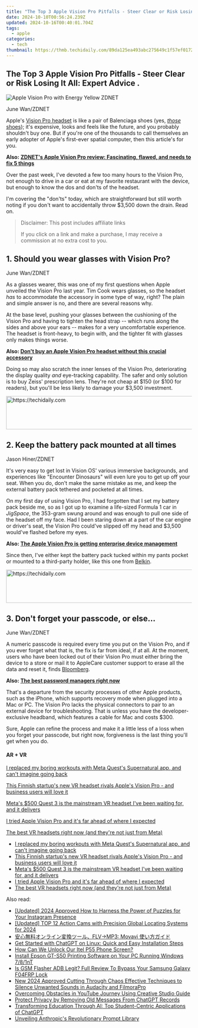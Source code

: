 ```yaml
---
title: "The Top 3 Apple Vision Pro Pitfalls - Steer Clear or Risk Losing It All: Expert Advice From ZDNet."
date: 2024-10-10T00:56:24.239Z
updated: 2024-10-16T00:40:01.704Z
tags:
  - apple
categories:
  - tech
thumbnail: https://thmb.techidaily.com/89da125ea493abc275649c1f57ef017273ab0d0d83c11a51da5e1af69c65adca.png
---
```


## The Top 3 Apple Vision Pro Pitfalls - Steer Clear or Risk Losing It All: Expert Advice .

![Apple Vision Pro with Energy Yellow ZDNET](https://www.zdnet.com/a/img/resize/7872774fbf23bfe7f9e1302b2740abcef8cb212b/2024/02/06/f7cf664a-6444-41ec-8e04-addf23715960/dsc01220-2.jpg?auto=webp&width=1280)

June Wan/ZDNET

Apple's [Vision Pro headset](https://apple.sjv.io/c/159047/435031/7613?&sharedid=zdnet&partnerpropertyid=1980086&u=https%3A%2F%2Fwww.apple.com%2Fshop%2Fbuy-vision%2Fapple-vision-pro&subId1=zd-%5F%5FCOM%5FCLICK%5FID%5F%5F-dtp) is like a pair of Balenciaga shoes (yes, [_those_ shoes](https://www.balenciaga.com/en-us/speed-recycled-knit-sneaker-black-white-809018323.html?)); it's expensive, looks and feels like the future, and you probably shouldn't buy one. But if you're one of the thousands to call themselves an early adopter of Apple's first-ever spatial computer, then this article's for you. 

**Also:** [**ZDNET's Apple Vision Pro review: Fascinating, flawed, and needs to fix 5 things**](https://www.zdnet.com/article/apple-vision-pro-review/)

Over the past week, I've devoted a few too many hours to the Vision Pro, not enough to drive in a car or eat at my favorite restaurant with the device, but enough to know the dos and don'ts of the headset. 

I'm covering the "don'ts" today, which are straightforward but still worth noting if you don't want to accidentally throw $3,500 down the drain. Read on.

>  Disclaimer: This post includes affiliate links
>
>  If you click on a link and make a purchase, I may receive a commission at no extra cost to you.
>

## 1\. Should you wear glasses with Vision Pro?

June Wan/ZDNET

As a glasses wearer, this was one of my first questions when Apple unveiled the Vision Pro last year. Tim Cook wears glasses, so the headset _has_ to accommodate the accessory in some type of way, right? The plain and simple answer is no, and there are several reasons why.

At the base level, pushing your glasses between the cushioning of the Vision Pro and having to tighten the head strap -- which runs along the sides and above your ears -- makes for a very uncomfortable experience. The headset is front-heavy, to begin with, and the tighter fit with glasses only makes things worse. 

**Also: [Don't buy an Apple Vision Pro headset without this crucial accessory](https://www.zdnet.com/article/dont-buy-an-apple-vision-pro-headset-without-this-crucial-accessory-applecare-coverage/)**

Doing so may also scratch the inner lenses of the Vision Pro, deteriorating the display quality _and_ eye-tracking capability. The safer and only solution is to buy Zeiss' prescription lens. They're not cheap at $150 (or $100 for readers), but you'll be less likely to damage your $3,500 investment.

<!-- affiliate ads begin -->
<a href="https://aligracehair.sjv.io/c/5597632/2087239/19272" target="_top" id="2087239">
  <img src="//a.impactradius-go.com/display-ad/19272-2087239" border="0" alt="https://techidaily.com" width="728" height="90"/>
</a>
<img height="0" width="0" src="https://aligracehair.sjv.io/i/5597632/2087239/19272" style="position:absolute;visibility:hidden;" border="0" />
<!-- affiliate ads end -->

## 2\. Keep the battery pack mounted at all times

Jason Hiner/ZDNET

It's very easy to get lost in Vision OS' various immersive backgrounds, and experiences like "Encounter Dinosaurs" will even lure you to get up off your seat. When you do, don't make the same mistake as me, and keep the external battery pack tethered and pocketed at all times.

On my first day of using Vision Pro, I had forgotten that I set my battery pack beside me, so as I got up to examine a life-sized Formula 1 car in _JigSpace_, the 353-gram swung around and was enough to pull one side of the headset off my face. Had I been staring down at a part of the car engine or driver's seat, the Vision Pro could've slipped off my head and $3,500 would've flashed before my eyes.

**Also: [The Apple Vision Pro is getting enterprise device management](https://www.zdnet.com/article/the-apple-vision-pro-is-getting-enterprise-device-management/)**

Since then, I've either kept the battery pack tucked within my pants pocket or mounted to a third-party holder, like this one from [Belkin](https://apple.sjv.io/c/159047/435031/7613?&sharedid=zdnet&partnerpropertyid=1980086&u=https%3A%2F%2Fwww.apple.com%2Fshop%2Fproduct%2FHRDR2ZM%2FA%2Fbelkin-battery-holder-for-apple-vision-pro&subId1=zd-%5F%5FCOM%5FCLICK%5FID%5F%5F-dtp).

<!-- affiliate ads begin -->
<a href="https://unicoeye.pxf.io/c/5597632/2148773/18498" target="_top" id="2148773">
  <img src="//a.impactradius-go.com/display-ad/18498-2148773" border="0" alt="https://techidaily.com" width="728" height="90"/>
</a>
<img height="0" width="0" src="https://unicoeye.pxf.io/i/5597632/2148773/18498" style="position:absolute;visibility:hidden;" border="0" />
<!-- affiliate ads end -->

## 3\. Don't forget your passcode, or else...

June Wan/ZDNET

A numeric passcode is required every time you put on the Vision Pro, and if you ever forget what that is, the fix is far from ideal, if at all. At the moment, users who have been locked out of their Vision Pro must either bring the device to a store or mail it to AppleCare customer support to erase all the data and reset it, finds [Bloomberg](https://www.bloomberg.com/news/articles/2024-02-05/forgot-your-apple-vision-pro-s-passcode-you-may-have-to-take-it-back-to-store?embedded-checkout=true).

**Also: [The best password managers right now](https://www.zdnet.com/article/best-password-manager/)**

That's a departure from the security processes of other Apple products, such as the iPhone, which supports recovery mode when plugged into a Mac or PC. The Vision Pro lacks the physical connectors to pair to an external device for troubleshooting. That is unless you have the developer-exclusive headband, which features a cable for Mac and costs $300.

Sure, Apple can refine the process and make it a little less of a loss when you forget your passcode, but right now, forgiveness is the last thing you'll get when you do. 

#### AR + VR

[I replaced my boring workouts with Meta Quest's Supernatural app, and can't imagine going back](https://www.zdnet.com/article/supernatural-on-meta-quest-hands-on/ "I replaced my boring workouts with Meta Quest's Supernatural app, and can't imagine going back")

[This Finnish startup's new VR headset rivals Apple's Vision Pro - and business users will love it](https://www.zdnet.com/article/this-finnish-startups-new-vr-headset-rivals-apples-vision-pro-and-business-users-will-love-it/ "This Finnish startup's new VR headset rivals Apple's Vision Pro - and business users will love it")

[Meta's $500 Quest 3 is the mainstream VR headset I've been waiting for, and it delivers](https://www.zdnet.com/article/meta-quest-3-review/ "Meta's $500 Quest 3 is the mainstream VR headset I've been waiting for, and it delivers")

[I tried Apple Vision Pro and it's far ahead of where I expected](https://www.zdnet.com/article/i-tried-apple-vision-pro-and-its-far-ahead-of-where-i-expected/ "I tried Apple Vision Pro and it's far ahead of where I expected")

[The best VR headsets right now (and they're not just from Meta)](https://www.zdnet.com/article/best-vr-headset/ "The best VR headsets right now (and they're not just from Meta)")

* [I replaced my boring workouts with Meta Quest's Supernatural app, and can't imagine going back](https://www.zdnet.com/article/supernatural-on-meta-quest-hands-on/ "I replaced my boring workouts with Meta Quest's Supernatural app, and can't imagine going back")
* [This Finnish startup's new VR headset rivals Apple's Vision Pro - and business users will love it](https://www.zdnet.com/article/this-finnish-startups-new-vr-headset-rivals-apples-vision-pro-and-business-users-will-love-it/ "This Finnish startup's new VR headset rivals Apple's Vision Pro - and business users will love it")
* [Meta's $500 Quest 3 is the mainstream VR headset I've been waiting for, and it delivers](https://www.zdnet.com/article/meta-quest-3-review/ "Meta's $500 Quest 3 is the mainstream VR headset I've been waiting for, and it delivers")
* [I tried Apple Vision Pro and it's far ahead of where I expected](https://www.zdnet.com/article/i-tried-apple-vision-pro-and-its-far-ahead-of-where-i-expected/ "I tried Apple Vision Pro and it's far ahead of where I expected")
* [The best VR headsets right now (and they're not just from Meta)](https://www.zdnet.com/article/best-vr-headset/ "The best VR headsets right now (and they're not just from Meta)")

<ins class="adsbygoogle"
     style="display:block"
     data-ad-format="autorelaxed"
     data-ad-client="ca-pub-7571918770474297"
     data-ad-slot="1223367746"></ins>

<ins class="adsbygoogle"
     style="display:block"
     data-ad-client="ca-pub-7571918770474297"
     data-ad-slot="8358498916"
     data-ad-format="auto"
     data-full-width-responsive="true"></ins>

<span class="atpl-alsoreadstyle">Also read:</span>
<div><ul>
<li><a href="https://instagram-clips.techidaily.com/updated-2024-approved-how-to-harness-the-power-of-puzzles-for-your-instagram-presence/"><u>[Updated] 2024 Approved How to Harness the Power of Puzzles for Your Instagram Presence</u></a></li>
<li><a href="https://article-posts.techidaily.com/updated-top-12-action-cams-with-precision-global-locating-systems-for-2024/"><u>[Updated] TOP 12 Action Cams with Precision Global Locating Systems for 2024</u></a></li>
<li><a href="https://some-approaches.techidaily.com/flvmp3-movavi/"><u>安心無料オンライン変換ツール、FLV→MP3: Movavi 使い方ガイド</u></a></li>
<li><a href="https://tech-haven.techidaily.com/get-started-with-chatgpt-on-linux-quick-and-easy-installation-steps/"><u>Get Started with ChatGPT on Linux: Quick and Easy Installation Steps</u></a></li>
<li><a href="https://unlock-android.techidaily.com/how-can-we-unlock-our-itel-p55-phone-screen-by-drfone-android/"><u>How Can We Unlock Our Itel P55 Phone Screen?</u></a></li>
<li><a href="https://win-dash.techidaily.com/install-epson-gt-s50-printing-software-on-your-pc-running-windows-781nt/"><u>Install Epson GT-S50 Printing Software on Your PC Running Windows 7/8/1nT</u></a></li>
<li><a href="https://android-frp.techidaily.com/is-gsm-flasher-adb-legit-full-review-to-bypass-your-samsung-galaxy-f04frp-lock-by-drfone-android/"><u>Is GSM Flasher ADB Legit? Full Review To Bypass Your Samsung Galaxy F04FRP Lock</u></a></li>
<li><a href="https://voice-adjusting.techidaily.com/new-2024-approved-cutting-through-chaos-effective-techniques-to-silence-unwanted-sounds-in-audacity-and-filmorapro/"><u>New 2024 Approved Cutting Through Chaos Effective Techniques to Silence Unwanted Sounds in Audacity and FilmoraPro</u></a></li>
<li><a href="https://youtube-videos.techidaily.com/overcoming-obstacles-in-youtube-journey-using-creative-studio-guide/"><u>Overcoming Obstacles in YouTube Journey Using Creative Studio Guide</u></a></li>
<li><a href="https://tech-haven.techidaily.com/protect-privacy-by-removing-old-messages-from-chatgpt-records/"><u>Protect Privacy by Removing Old Messages From ChatGPT Records</u></a></li>
<li><a href="https://tech-haven.techidaily.com/transforming-education-through-ai-top-student-centric-applications-of-chatgpt/"><u>Transforming Education Through AI: Top Student-Centric Applications of ChatGPT</u></a></li>
<li><a href="https://tech-haven.techidaily.com/unveiling-anthropics-revolutionary-prompt-library/"><u>Unveiling Anthropic's Revolutionary Prompt Library</u></a></li>
</ul></div>

